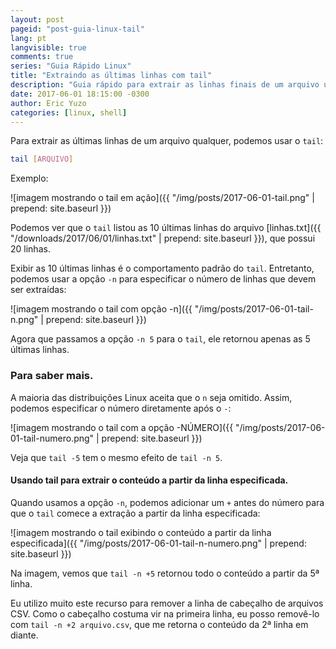 ```yaml
---
layout: post
pageid: "post-guia-linux-tail"
lang: pt
langvisible: true
comments: true
series: "Guia Rápido Linux"
title: "Extraindo as últimas linhas com tail"
description: "Guia rápido para extrair as linhas finais de um arquivo usando o tail."
date: 2017-06-01 18:15:00 -0300
author: Eric Yuzo
categories: [linux, shell]
---
```

Para extrair as últimas linhas de um arquivo qualquer, podemos usar o `tail`:

```bash
tail [ARQUIVO]
```

Exemplo:

![imagem mostrando o tail em ação]({{ "/img/posts/2017-06-01-tail.png" | prepend: site.baseurl }})

Podemos ver que o `tail` listou as 10 últimas linhas do arquivo [linhas.txt]({{ "/downloads/2017/06/01/linhas.txt" | prepend: site.baseurl }}), que possui 20 linhas.

Exibir as 10 últimas linhas é o comportamento padrão do `tail`. Entretanto, podemos usar a opção `-n` para especificar o número de linhas que devem ser extraídas:

![imagem mostrando o tail com opção -n]({{ "/img/posts/2017-06-01-tail-n.png" | prepend: site.baseurl }})

Agora que passamos a opção `-n 5` para o `tail`, ele retornou apenas as 5 últimas linhas.

### Para saber mais.

A maioria das distribuições Linux aceita que o `n` seja omitido. Assim, podemos especificar o número diretamente após o `-`:

![imagem mostrando o tail com a opção -NÚMERO]({{ "/img/posts/2017-06-01-tail-numero.png" | prepend: site.baseurl }})

Veja que `tail -5` tem o mesmo efeito de `tail -n 5`.

#### Usando tail para extrair o conteúdo a partir da linha especificada.

Quando usamos a opção `-n`, podemos adicionar um `+` antes do número para que o `tail` comece a extração a partir da linha especificada:

![imagem mostrando o tail exibindo o conteúdo a partir da linha especificada]({{ "/img/posts/2017-06-01-tail-n-numero.png" | prepend: site.baseurl }})

Na imagem, vemos que `tail -n +5` retornou todo o conteúdo a partir da 5ª linha.

Eu utilizo muito este recurso para remover a linha de cabeçalho de arquivos CSV. Como o cabeçalho costuma vir na primeira linha, eu posso removê-lo com `tail -n +2 arquivo.csv`, que me retorna o conteúdo da 2ª linha em diante.

